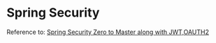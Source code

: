 <h1>Spring Security</h1>
<p>Reference to: <a href='https://www.udemy.com/course/spring-security-zero-to-master'>Spring Security Zero to Master along with JWT,OAUTH2</a></p>
